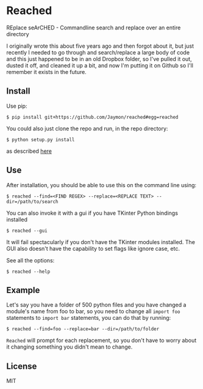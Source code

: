 # Reached

REplace seArCHED - Commandline search and replace over an entire directory

I originally wrote this about five years ago and then forgot about it, but just recently I needed to go through
and search/replace a large body of code and this just happened to be in an old Dropbox folder, 
so I've pulled it out, dusted it off, and cleaned it up a bit, and now I'm putting it on
Github so I'll remember it exists in the future.

## Install

Use pip:

    $ pip install git+https://github.com/Jaymon/reached#egg=reached

You could also just clone the repo and run, in the repo directory:

    $ python setup.py install

as described [here](http://docs.python.org/2/install/)

## Use

After installation, you should be able to use this on the command line using:

    $ reached --find=<FIND REGEX> --replace=<REPLACE TEXT> --dir=/path/to/search

You can also invoke it with a gui if you have TKinter Python bindings installed

    $ reached --gui

It will fail spectacularly if you don't have the TKinter modules installed. The GUI
also doesn't have the capability to set flags like ignore case, etc.

See all the options:

    $ reached --help

## Example

Let's say you have a folder of 500 python files and you have changed a module's name
from foo to bar, so you need to change all `import foo` statements to `import bar` statements,
you can do that by running:

    $ reached --find=foo --replace=bar --dir=/path/to/folder

`Reached` will prompt for each replacement, so you don't have to worry about it changing something
you didn't mean to change.

## License

MIT
